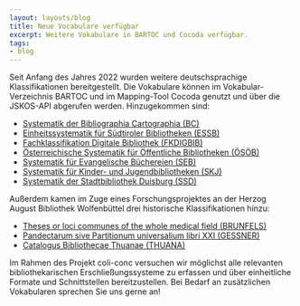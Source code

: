 ```yaml
---
layout: layouts/blog
title: Neue Vocabulare verfügbar
excerpt: Weitere Vokabulare in BARTOC und Cocoda verfügbar.
tags:
- blog
---
```


Seit Anfang des Jahres 2022 wurden weitere deutschsprachige Klassifikationen bereitgestellt. Die Vokabulare können im Vokabular-Verzeichnis BARTOC und im Mapping-Tool Cocoda genutzt und über die JSKOS-API abgerufen werden. Hinzugekommen sind:

* [Systematik der Bibliographia Cartographia (BC)](https://bartoc.org/en/node/20400)
* [Einheitssystematik für Südtiroler Bibliotheken (ESSB)](https://bartoc.org/en/node/743)
* [Fachklassifikation Digitale Bibliothek (FKDIGBIB)](https://bartoc.org/en/node/20050)
* [Österreichische Systematik für Öffentliche Bibliotheken (ÖSÖB)](https://bartoc.org/en/node/742)
* [Systematik für Evangelische Büchereien (SEB)](https://bartoc.org/en/node/1324)
* [Systematik für Kinder- und Jugendbibliotheken (SKJ)](https://bartoc.org/en/node/1050)
* [Systematik der Stadtbibliothek Duisburg (SSD)](https://bartoc.org/en/node/1051)

Außerdem kamen im Zuge eines Forschungsprojektes an der Herzog August Bibliothek Wolfenbüttel drei historische Klassifikationen hinzu:

* [Theses or loci communes of the whole medical field (BRUNFELS)](https://bartoc.org/en/node/20406)
* [Pandectarum sive Partitionum universalium libri XXI (GESSNER)](https://bartoc.org/en/node/20405)
* [Catalogus Bibliothecae Thuanae (THUANA)](https://bartoc.org/en/node/20407)

Im Rahmen des Projekt coli-conc versuchen wir möglichst alle relevanten bibliothekarischen Erschließungssysteme zu erfassen und über einheitliche Formate und Schnittstellen bereitzustellen. Bei Bedarf an zusätzlichen Vokabularen sprechen Sie uns gerne an!
